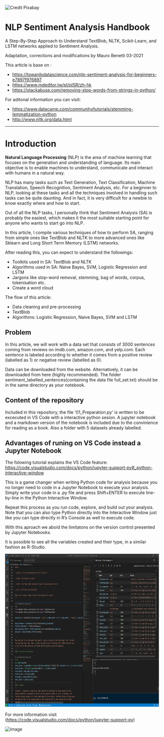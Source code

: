![Credit Pixabay](https://cdn.pixabay.com/photo/2016/04/30/13/12/sutterlin-1362879_1280.jpg)

# NLP Sentiment Analysis Handbook

A Step-By-Step Approach to Understand TextBlob, NLTK, Scikit-Learn, and LSTM  networks 
applied to Sentiment Analysis.


Adaptation, corrections and modifications by Mauro Benetti 03-2021

This article is base on :

* https://towardsdatascience.com/nlp-sentiment-analysis-for-beginners-e7897f976897
* https://www.mdeditor.tw/pl/pISR/zh-hk
* https://stackabuse.com/removing-stop-words-from-strings-in-python/

For aditonal information you can visit:
* https://www.datacamp.com/community/tutorials/stemming-lemmatization-python
* http://www.nltk.org/data.html

-------------------------------------------------------------------------------------

# Introduction

**Natural Language Processing** (NLP) is the area of machine learning that focuses on the 
generation and understanding of language. Its main objective is to enable machines to 
understand, communicate and interact with humans in a natural way.

NLP has many tasks such as Text Generation, Text Classification, Machine Translation, 
Speech Recognition, Sentiment Analysis, etc. For a beginner to NLP, looking at these 
tasks and all the techniques involved in handling such tasks can be quite daunting. 
And in fact, it is very difficult for a newbie to know exactly where and how to start.

Out of all the NLP tasks, I personally think that Sentiment Analysis (SA) is probably 
the easiest, which makes it the most suitable starting point for anyone who wants to 
start go into NLP.

In this article, I compile various techniques of how to perform SA, ranging from simple 
ones like TextBlob and NLTK to more advanced ones like Sklearn and Long Short Term 
Memory (LSTM) networks.

After reading this, you can expect to understand the followings:

*   Toolkits used in SA: TextBlob and NLTK
*   Algorithms used in SA: Naive Bayes, SVM, Logistic Regression and LSTM
*   Jargons like stop-word removal, stemming, bag of words, corpus, tokenisation etc.
*   Create a word cloud

The flow of this article:

*   Data cleaning and pre-processing
*   TextBlob
*   Algorithms: Logistic Regression, Naive Bayes, SVM and LSTM
    
## Problem 

In this article, we will work with a data set that consists of 3000 sentences coming 
from reviews on imdb.com, amazon.com, and yelp.com. Each sentence is labeled according 
to whether it comes from a positive review (labelled as 1) or negative review 
(labelled as 0).

Data can be downloaded from the website. Alternatively, it can be downloaded from here 
(highly recommended). The folder sentiment_labelled_sentences(containing the data file 
full_set.txt) should be in the same directory as your notebook.

## Content of the repository

Included in this repository, the file '01_Preparation.py' is written to be excecuted in 
VS Code with a interactive python sesion. A jupyter notebook and a markdown version of 
the notebook is included due to the convinience for reading as a book. Also a folder with 
5 datasets already labelled.

## Advantages of runing on VS Code instead a Jupyter Notebook

The folowing tutorial explains the VS Code feature:
https://code.visualstudio.com/docs/python/jupyter-support-py#_python-interactive-window

This is a game changer when writing Python code for analysis because you no longer need 
to code in a Jupyter Notebook to execute your analysis. Simply write your code in a .py 
file and press Shift+ENTER to execute line-by-line in the Python Interactive Window. 

Repeat this process as you run code, explore, and build out your analysis. Note that you 
can also type Python directly into the Interactive Window just like you can type directly 
in R’s Console as well to execute code.

With this aproach we aboid the limitatons on the version control presented by Jupyter 
Notebooks.

It is possible to see all the variables created and their type, in a similar fashion as 
R-Studio.

<p align="center">
  <img width="900" height="500" src="Capture.PNG">
</p>

For more information visit (https://code.visualstudio.com/docs/python/jupyter-support-py)

![image](https://code.visualstudio.com/assets/docs/python/jupyter/plot-viewer.gif)


